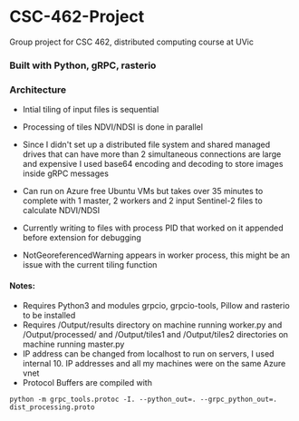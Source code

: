# CSC-462-Project
Group project for CSC 462, distributed computing course at UVic

### Built with Python, gRPC, rasterio

### Architecture
- Intial tiling of input files is sequential

- Processing of tiles NDVI/NDSI is done in parallel

- Since I didn't set up a distributed file system and shared managed drives that can have more than 2 simultaneous connections are large and expensive I used base64 encoding and decoding to store images inside gRPC messages

- Can run on Azure free Ubuntu VMs but takes over 35 minutes to complete with 1 master, 2 workers and 2 input Sentinel-2 files to calculate NDVI/NDSI

- Currently writing to files with process PID that worked on it appended before extension for debugging

- NotGeoreferencedWarning appears in worker process, this might be an issue with the current tiling function

#### Notes:
- Requires Python3 and modules grpcio, grpcio-tools, Pillow and rasterio to be installed
- Requires /Output/results directory on machine running worker.py and /Output/processed/ and /Output/tiles1 and /Output/tiles2 directories on machine running master.py
- IP address can be changed from localhost to run on servers, I used internal 10. IP addresses and all my machines were on the same Azure vnet
- Protocol Buffers are compiled with

```python -m grpc_tools.protoc -I. --python_out=. --grpc_python_out=. dist_processing.proto```

